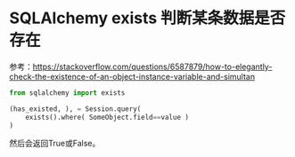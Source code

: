 # SQLAlchemy exists 判断某条数据是否存在

参考：https://stackoverflow.com/questions/6587879/how-to-elegantly-check-the-existence-of-an-object-instance-variable-and-simultan

```py
from sqlalchemy import exists

(has_existed, ), = Session.query(
    exists().where( SomeObject.field==value )
)
```

然后会返回True或False。